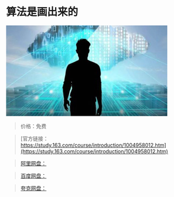 # 算法是画出来的

![img](../../../assets/study163/free/D489A6F342187A4AE1637C95DAA48C9F.jpg)

> 价格：免费

> [官方链接：https://study.163.com/course/introduction/1004958012.htm](https://study.163.com/course/introduction/1004958012.htm)

> [阿里网盘：]()

> [百度网盘：]()

> [夸克网盘：]()
